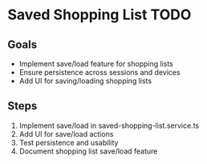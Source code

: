 # Saved Shopping List TODO

## Goals
- Implement save/load feature for shopping lists
- Ensure persistence across sessions and devices
- Add UI for saving/loading shopping lists

## Steps
1. Implement save/load in saved-shopping-list.service.ts
2. Add UI for save/load actions
3. Test persistence and usability
4. Document shopping list save/load feature
